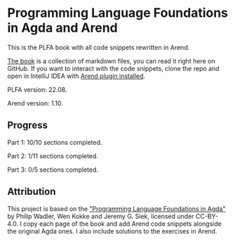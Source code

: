 # Programming Language Foundations in Agda and Arend

This is the PLFA book with all code snippets rewritten in Arend.

[The book](book/README.md) is a collection of markdown files, you can read it right here on GitHub.
If you want to interact with the code snippets, clone the repo and open in IntelliJ IDEA with [Arend plugin installed](https://arend-lang.github.io/documentation/getting-started).

PLFA version: 22.08.

Arend version: 1.10.

## Progress

Part 1: 10/10 sections completed.

Part 2: 1/11 sections completed.

Part 3: 0/5 sections completed.

## Attribution

This project is based on the ["Programming Language Foundations in Agda"](https://plfa.github.io/) by Philip Wadler, Wen Kokke and Jeremy G. Siek, licensed under CC-BY-4.0.
I copy each page of the book and add Arend code snippets alongside the original Agda ones. I also include solutions to the exercises in Arend.
